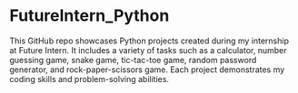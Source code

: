 # FutureIntern_Python
This GitHub repo showcases Python projects created during my internship at Future Intern. It includes a variety of tasks such as a calculator, number guessing game, snake game, tic-tac-toe game, random password generator, and rock-paper-scissors game. Each project demonstrates my coding skills and problem-solving abilities.
